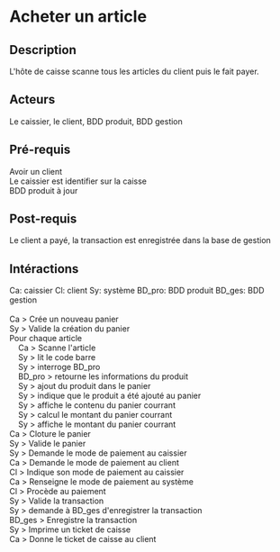 # Acheter un article

## Description
L'hôte de caisse scanne tous les articles du client puis le fait payer.

## Acteurs
Le caissier, le client, BDD produit, BDD gestion

## Pré-requis
Avoir un client<br/>
Le caissier est identifier sur la caisse<br/>
BDD produit à jour

## Post-requis
Le client a payé, la transaction est enregistrée dans la base de gestion





## Intéractions
Ca: caissier   Cl: client   Sy: système    BD_pro: BDD produit   BD_ges: BDD gestion<br/>
<br/>
Ca > Crée un nouveau panier<br/>
Sy > Valide la création du panier <br/>
Pour chaque article<br/>
&nbsp;&nbsp;&nbsp;&nbsp;Ca > Scanne l'article<br/>
&nbsp;&nbsp;&nbsp;&nbsp;Sy > lit le code barre<br/>
&nbsp;&nbsp;&nbsp;&nbsp;Sy > interroge BD_pro<br/>
&nbsp;&nbsp;&nbsp;&nbsp;BD_pro > retourne les informations du produit<br/>
&nbsp;&nbsp;&nbsp;&nbsp;Sy > ajout du produit dans le panier<br/>
&nbsp;&nbsp;&nbsp;&nbsp;Sy > indique que le produit a été ajouté au panier<br/>
&nbsp;&nbsp;&nbsp;&nbsp;Sy > affiche le contenu du panier courrant<br/>
&nbsp;&nbsp;&nbsp;&nbsp;Sy > calcul le montant du panier courrant<br/>
&nbsp;&nbsp;&nbsp;&nbsp;Sy > affiche le montant du panier courrant<br/>
Ca > Cloture le panier <br/>
Sy > Valide le panier <br/>
Sy > Demande le mode de paiement au caissier <br/>
Ca > Demande le mode de paiement au client <br/>
Cl > Indique son mode de paiement au caissier <br/>
Ca > Renseigne le mode de paiement au système <br/>
Cl > Procède au paiement <br/>
Sy > Valide la transaction <br/>
Sy > demande à BD_ges d'enregistrer la transaction<br/>
BD_ges > Enregistre la transaction<br/>
Sy > Imprime un ticket de caisse <br/>
Ca > Donne le ticket de caisse au client <br/>
